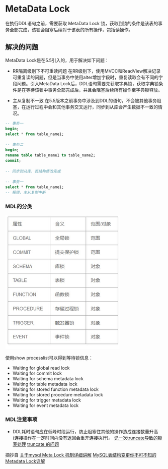 # MetaData Lock

在执行DDL语句之前，需要获取 MetaData Lock 锁，获取到锁的条件是该表的事务全部完成，该锁会阻塞后续对于该表的所有操作，包括读操作。

## 解决的问题

MetaData Lock是在5.5引入的，用于解决如下问题：

* RR隔离级别下不可重读问题
在RR级别下，使用MVCC和ReadView解决记录可重复读的问题，但是当事务中使用alter增加字段时，重复读取会有不同的字段问题。引入MetaData Lock后，DDL语句需要先获取字典锁，获取字典锁条件是在等待该锁中事务全部完成后，并且会阻塞后续所有操作至字典锁释放。

* 主从复制不一致
在5.5版本之前事务中涉及到DDL的语句，不会被其他事务阻塞，在运行过程中会和其他事务交叉运行，同步到从库会产生数据不一致的情况。

```sql
-- 事务一
begin;
select * from table_name1;

-- 事务二
begin;
rename table table_name1 to table_name2;
commit;

-- 同步到从库，表结构修改完成

-- 事务一
select * from table_name1;
-- 报错，主从复制中断
```

### MDL的分类

<img src=".\image\25.jpg" alt="25" />

使用show processlist可以得到等待锁信息：

* Waiting for global read lock
* Waiting for commit lock
* Waiting for schema metadata lock
* Waiting for table metadata lock
* Waiting for stored function metadata lock
* Waiting for stored procedure metadata lock
* Waiting for trigger metadata lock
* Waiting for event metadata lock

### MDL注意事项

* DDL耗时语句应在低峰时段运行，防止阻塞住其他的操作造成连接数量升高(连接操作在一定时间内没有返回会重开连接执行)。
[记一次truncate导致的锁表处理](https://blog.csdn.net/qian_xiaoqian/article/details/53813333)
[truncate 的问题](https://houbb.github.io/2017/02/27/mysql-truncate)

摘抄自
[关于mysql Meta Lock 机制详细讲解](http://blog.itpub.net/29896444/viewspace-2101567/)
[MySQL表结构变更你不可不知的Metadata Lock详解](https://www.jb51.net/article/145599.htm)
